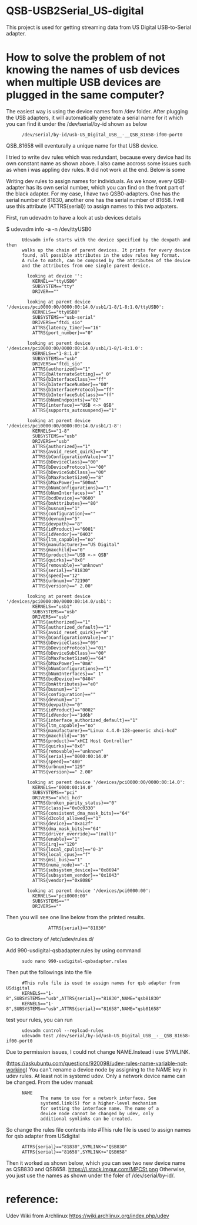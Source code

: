 # QSB-USB2Serial_US-digital
This project is used for getting streaming data from US Digital USB-to-Serial adapter.

# How to solve the problem of not knowing the names of usb devices when multiple USB devices are plugged in the same computer?

The easiest way is using the device names from /dev folder. After plugging the USB adapters, it will automatically generate a serial name for it which you can find it under the /dev/serial/by-id shown as below

          /dev/serial/by-id/usb-US_Digital_USB__-__QSB_81658-if00-port0

QSB_81658 will eventurally a unique name for that USB device.

I tried to write dev rules which was redundant, because every device had its own constant name as shown above. I also came accross some issues such as when i was appling dev rules. It did not work at the end. Below is some

Writing dev rules to assign names for individuals. As we know, every QSB-adapter has its own serial number, which you can find on the front part of the black adapter. For my case, I have two QSB0-adapters. One has the serial number of 81830, another one has the serial number of 81658. I will use this attribute (ATTRS{serial}) to assign names to this two adpaters.

First, run udevadm to have a look at usb devices details

$ udevadm info -a -n /dev/ttyUSB0

          Udevadm info starts with the device specified by the devpath and then
          walks up the chain of parent devices. It prints for every device
          found, all possible attributes in the udev rules key format.
          A rule to match, can be composed by the attributes of the device
          and the attributes from one single parent device.

            looking at device '':
              KERNEL=="ttyUSB0"
              SUBSYSTEM=="tty"
              DRIVER==""

            looking at parent device '/devices/pci0000:00/0000:00:14.0/usb1/1-8/1-8:1.0/ttyUSB0':
              KERNELS=="ttyUSB0"
              SUBSYSTEMS=="usb-serial"
              DRIVERS=="ftdi_sio"
              ATTRS{latency_timer}=="16"
              ATTRS{port_number}=="0"

            looking at parent device '/devices/pci0000:00/0000:00:14.0/usb1/1-8/1-8:1.0':
              KERNELS=="1-8:1.0"
              SUBSYSTEMS=="usb"
              DRIVERS=="ftdi_sio"
              ATTRS{authorized}=="1"
              ATTRS{bAlternateSetting}==" 0"
              ATTRS{bInterfaceClass}=="ff"
              ATTRS{bInterfaceNumber}=="00"
              ATTRS{bInterfaceProtocol}=="ff"
              ATTRS{bInterfaceSubClass}=="ff"
              ATTRS{bNumEndpoints}=="02"
              ATTRS{interface}=="USB <-> QSB"
              ATTRS{supports_autosuspend}=="1"

            looking at parent device '/devices/pci0000:00/0000:00:14.0/usb1/1-8':
              KERNELS=="1-8"
              SUBSYSTEMS=="usb"
              DRIVERS=="usb"
              ATTRS{authorized}=="1"
              ATTRS{avoid_reset_quirk}=="0"
              ATTRS{bConfigurationValue}=="1"
              ATTRS{bDeviceClass}=="00"
              ATTRS{bDeviceProtocol}=="00"
              ATTRS{bDeviceSubClass}=="00"
              ATTRS{bMaxPacketSize0}=="8"
              ATTRS{bMaxPower}=="500mA"
              ATTRS{bNumConfigurations}=="1"
              ATTRS{bNumInterfaces}==" 1"
              ATTRS{bcdDevice}=="0600"
              ATTRS{bmAttributes}=="80"
              ATTRS{busnum}=="1"
              ATTRS{configuration}==""
              ATTRS{devnum}=="5"
              ATTRS{devpath}=="8"
              ATTRS{idProduct}=="6001"
              ATTRS{idVendor}=="0403"
              ATTRS{ltm_capable}=="no"
              ATTRS{manufacturer}=="US Digital"
              ATTRS{maxchild}=="0"
              ATTRS{product}=="USB <-> QSB"
              ATTRS{quirks}=="0x0"
              ATTRS{removable}=="unknown"
              ATTRS{serial}=="81830"
              ATTRS{speed}=="12"
              ATTRS{urbnum}=="72190"
              ATTRS{version}==" 2.00"

            looking at parent device '/devices/pci0000:00/0000:00:14.0/usb1':
              KERNELS=="usb1"
              SUBSYSTEMS=="usb"
              DRIVERS=="usb"
              ATTRS{authorized}=="1"
              ATTRS{authorized_default}=="1"
              ATTRS{avoid_reset_quirk}=="0"
              ATTRS{bConfigurationValue}=="1"
              ATTRS{bDeviceClass}=="09"
              ATTRS{bDeviceProtocol}=="01"
              ATTRS{bDeviceSubClass}=="00"
              ATTRS{bMaxPacketSize0}=="64"
              ATTRS{bMaxPower}=="0mA"
              ATTRS{bNumConfigurations}=="1"
              ATTRS{bNumInterfaces}==" 1"
              ATTRS{bcdDevice}=="0404"
              ATTRS{bmAttributes}=="e0"
              ATTRS{busnum}=="1"
              ATTRS{configuration}==""
              ATTRS{devnum}=="1"
              ATTRS{devpath}=="0"
              ATTRS{idProduct}=="0002"
              ATTRS{idVendor}=="1d6b"
              ATTRS{interface_authorized_default}=="1"
              ATTRS{ltm_capable}=="no"
              ATTRS{manufacturer}=="Linux 4.4.0-128-generic xhci-hcd"
              ATTRS{maxchild}=="16"
              ATTRS{product}=="xHCI Host Controller"
              ATTRS{quirks}=="0x0"
              ATTRS{removable}=="unknown"
              ATTRS{serial}=="0000:00:14.0"
              ATTRS{speed}=="480"
              ATTRS{urbnum}=="129"
              ATTRS{version}==" 2.00"

            looking at parent device '/devices/pci0000:00/0000:00:14.0':
              KERNELS=="0000:00:14.0"
              SUBSYSTEMS=="pci"
              DRIVERS=="xhci_hcd"
              ATTRS{broken_parity_status}=="0"
              ATTRS{class}=="0x0c0330"
              ATTRS{consistent_dma_mask_bits}=="64"
              ATTRS{d3cold_allowed}=="1"
              ATTRS{device}=="0xa12f"
              ATTRS{dma_mask_bits}=="64"
              ATTRS{driver_override}=="(null)"
              ATTRS{enable}=="1"
              ATTRS{irq}=="120"
              ATTRS{local_cpulist}=="0-3"
              ATTRS{local_cpus}=="f"
              ATTRS{msi_bus}=="1"
              ATTRS{numa_node}=="-1"
              ATTRS{subsystem_device}=="0x8694"
              ATTRS{subsystem_vendor}=="0x1043"
              ATTRS{vendor}=="0x8086"

            looking at parent device '/devices/pci0000:00':
              KERNELS=="pci0000:00"
              SUBSYSTEMS==""
              DRIVERS==""
Then you will see one line below from the printed results.

                    ATTRS{serial}=="81830"
Go to directory of /etc/udev/rules.d/

Add 990-usdigital-qsbadapter.rules by using command 

          sudo nano 990-usdigital-qsbadapter.rules
Then put the followings into the file

          #This rule file is used to assign names for qsb adapter from USdigital 
          KERNELS=="1-8",SUBSYSTEMS=="usb",ATTRS{serial}=="81830",NAME="qsb81830"
          KERNELS=="1-8",SUBSYSTEMS=="usb",ATTRS{serial}=="81658",NAME="qsb81658"
test your rules, you can run 

          udevadm control --repload-rules
          udevadm test /dev/serial/by-id/usb-US_Digital_USB__-__QSB_81658-if00-port0
Due to permission issues, I could not change NAME.Instead i use SYMLINK.

(https://askubuntu.com/questions/920098/udev-rules-name-variable-not-working)
You can't rename a device node by assigning to the NAME key in udev rules. At least not in systemd udev. Only a network device name can be changed. From the udev manual:

          NAME
                 The name to use for a network interface. See
                 systemd.link(5) for a higher-level mechanism
                 for setting the interface name. The name of a
                 device node cannot be changed by udev, only
                 additional symlinks can be created.

So change the rules file contents into 
          #This rule file is used to assign names for qsb adapter from USdigital

          ATTRS{serial}=="81830",SYMLINK+="QSB830"
          ATTRS{serial}=="81658",SYMLINK+="QSB658"

Then it worked as shown below, which you can see two new device name as QSB830 and QSB658.
https://i.stack.imgur.com/MPCSt.png
Otherwise, you just use the names as shown under the foler of /dev/serial/by-id/.


# reference:

Udev Wiki from Archlinux https://wiki.archlinux.org/index.php/udev
